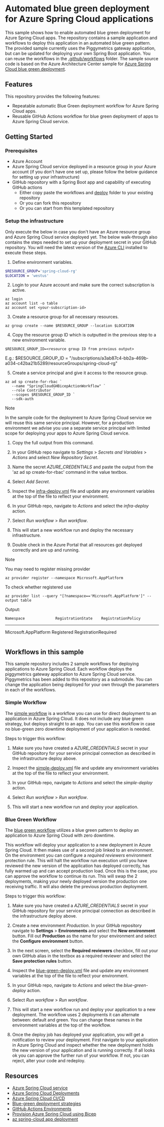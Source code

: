 # Automated blue green deployment for Azure Spring Cloud applications

This sample shows how to enable automated blue green deployment for Azure Spring Cloud apps.
The repository contains a sample application and workflows to deploy this application in an automated blue green pattern. The provided sample currently uses the Piggymetrics gateway application, but can be updated for deploying your own Spring Boot application. You can reuse the workflows in the [.github/workflows](.github/workflows) folder.
The sample source code is based on the Azure Architecture Center sample for [Azure Spring Cloud blue green deployment](https://docs.microsoft.com/azure/architecture/example-scenario/blue-green-spring/blue-green-spring).

## Features

This repository provides the following features:

* Repeatable automatic Blue Green deployment workflow for Azure Spring Cloud apps.
* Reusable GitHub Actions workflow for blue green deployment of apps to Azure Spring Cloud service.

## Getting Started

### Prerequisites

- Azure Account
- Azure Spring Cloud service deployed in a resource group in your Azure account (if you don't have one set up, please follow the below guidance for setting up your infrastructure)
- GitHub repository with a Spring Boot app and capability of executing GitHub actions
    - Either copy paste the workflows and [deploy](deploy) folder to your existing repository
    - Or you can fork this repository
    - Or you can start from this templated repository

### Setup the infrastructure

Only execute the below in case you don't have an Azure resource group and Azure Spring Cloud service deployed yet. The below walk-through also contains the steps needed to set up your deployment secret in your GitHub repository. 
You will need the latest version of the [Azure CLI](https://docs.microsoft.com/en-us/cli/azure/install-azure-cli) installed to execute these steps.

1. Define environment variables.

```bash
$RESOURCE_GROUP='spring-cloud-rg'
$LOCATION = 'westus'
```

2. Login to your Azure account and make sure the correct subscription is active. 

```azurecli
az login
az account list -o table
az account set <your-subscription-id>
```

3. Create a resource group for all necessary resources.

```azurecli
az group create --name $RESOURCE_GROUP --location $LOCATION
```

4. Copy the resource group ID which is outputted in the previous step to a new environment variable.

```azurecli
$RESOURCE_GROUP_ID=<resource group ID from previous output>
```
E.g.: $RESOURCE_GROUP_ID = "/subscriptions/a3ab87c4-bb2a-469b-a034-c42ba21b5289/resourceGroups/spring-cloud-rg"

5. Create a service principal and give it access to the resource group.

```azure cli
az ad sp create-for-rbac `
   --name "SpringCloudGHBicepActionWorkflow" `
   --role Contributor `
   --scopes $RESOURCE_GROUP_ID `
   --sdk-auth
```

> [!NOTE]
> In the sample code for the deployment to Azure Spring Cloud service we will reuse this same service principal. However, for a production environment we advise you use a separate service principal with limited scope for deploying your apps to Azure Spring Cloud service.

1. Copy the full output from this command. 

1. In your GitHub repo navigate to *Settings* > *Secrets and Variables* > *Actions* and select *New Repository Secret*.

1. Name the secret _AZURE_CREDENTIALS_ and paste the output from the 'az ad sp create-for-rbac' command in the value textbox.

1. Select *Add Secret*.

1. Inspect the [infra-deploy.yml](.github/workflows/infra-deploy.yml) file and update any environment variables at the top of the file to reflect your environment. 

1. In your GitHub repo, navigate to *Actions* and select the *infra-deploy* action. 

1. Select *Run workflow* > *Run workflow*. 

1. This will start a new workflow run and deploy the necessary infrastructure. 

1. Double check in the Azure Portal that all resources got deployed correctly and are up and running.

> [!NOTE]
> You may need to register missing provider
> ``` azure cli
> az provider register --namespace Microsoft.AppPlatform
> ```
> To check whether registered use
> ``` azure cli
> az provider list --query "[?namespace=='Microsoft.AppPlatform']" --output table
> ```
> Output:
> ```
> Namespace              RegistrationState    RegistrationPolicy  
---------------------  -------------------  --------------------
Microsoft.AppPlatform  Registered           RegistrationRequired
> ```

## Workflows in this sample

This sample repository includes 2 sample workflows for deploying applications to Azure Spring Cloud.
Each workflow deploys the piggymetrics gateway application to Azure Spring Cloud service. Piggymetrics has been added to this repository as a submodule. You can change the application being deployed for your own through the parameters in each of the workflows. 

### Simple Workflow

The [simple workflow](.github/workflows/simple-deploy.yml) is a workflow you can use for direct deployment to an application in Azure Spring Cloud. It does not include any blue green strategy, but deploys straight to an app. You can use this workflow in case no blue-green zero downtime deployment of your application is needed.

Steps to trigger this workflow: 

1. Make sure you have created a _AZURE_CREDENTIALS_ secret in your GitHub repository for your service principal connection as described in the infrastructure deploy above. 
 
1. Inspect the [simple-deploy.yml](.github/workflows/simple-deploy.yml) file and update any environment variables at the top of the file to reflect your environment. 

1. In your GitHub repo, navigate to *Actions* and select the *simple-deploy* action. 

1. Select *Run workflow* > *Run workflow*. 

1. This will start a new workflow run and deploy your application. 

### Blue Green Workflow

The [blue green workflow](.github/workflows/blue-green-deploy.yml) utilizes a blue green pattern to deploy an application to Azure Spring Cloud with zero downtime. 

This workflow will deploy your application to a new deployment in Azure Spring Cloud. It then makes use of a second job linked to an environment. On the environment you can configure a _required reviewers_ environment protection rule. This will halt the workflow run execution until you have reviewed the new version of the application has deployed correctly, has fully warmed up and can accept production load. Once this is the case, you can approve the workflow to continue its run. This will swap the 2 deployments, making your newly deployed version the production one receiving traffic. It will also delete the previous production deployment. 

Steps to trigger this workflow: 

1. Make sure you have created a _AZURE_CREDENTIALS_ secret in your GitHub repository for your service principal connection as described in the infrastructure deploy above. 

1. Create a new environment _Production_. In your GitHub repository navigate to **Settings** > **Environments** and select the **New environment** button. Fill out **Production** as the name for your environment and select the **Configure environment** button. 

1. In the next screen, select the **Required reviewers** checkbox, fill out your own GitHub alias in the textbox as a required reviewer and select the **Save protection rules** button. 

1. Inspect the [blue-green-deploy.yml](.github/workflows/blue-green-deploy.yml) file and update any environment variables at the top of the file to reflect your environment. 

1. In your GitHub repo, navigate to *Actions* and select the *blue-green-deploy* action. 

1. Select *Run workflow* > *Run workflow*. 

1. This will start a new workflow run and deploy your application to a new deployment. The workflow uses 2 deployments it can alternate between: default and green. You can change these names in the environment variables at the top of the workflow. 

1. Once the deploy job has deployed your application, you will get a notification to review your deployment. First navigate to your application in Azure Spring Cloud and inspect whether the new deployment holds the new version of your application and is running correctly. If all looks ok you can approve the further run of your workflow. If not, you can reject, alter your code and redeploy. 

<!-- 
Commented out for now, because of a limitation in reusable workflows: https://docs.github.com/en/actions/learn-github-actions/reusing-workflows#limitations
### Blue Green Job and Workflow

The [blue green job](.github/workflows/blue-green-deploy-job.yml) file is a reusable workflow. It is being used by the [blue green deploy using job](.github/workflows/blue-green-deploy-using-job.yml) workflow. Suppose you have multiple applications you would like to deploy to the same Azure Spring Cloud service, for these you can reuse the [blue green job](.github/workflows/blue-green-deploy-job.yml) for each of them.

The reusable workflow will deploy your application to a new deployment in Azure Spring Cloud. It then makes use of a second job linked to an environment. On the environment you can configure a _required reviewers_ environment protection rule. This will halt the workflow run execution until you have reviewed the new version of the application has deployed correctly, has fully warmed up and can accept production load. Once this is the case, you can approve the workflow to continue its run. This will swap the 2 deployments, making your newly deployed version the production one receiving traffic. It will also delete the previous production deployment. 

The reusable workflow is used in the [blue green deploy using job](.github/workflows/blue-green-deploy-using-job.yml) workflow. This wokflow will build the code and will next call the reusable workflow. You will notice that parameters from the top of the file have moved to values directly at where the reusable workflow is called. GitHub reusable workflows currently do not support the usage of environment variables when calling a reusable workflow. 

Steps to trigger this workflow: 

1. Make sure you have created a _AZURE_CREDENTIALS_ secret in your GitHub repository for your service principal connection as described in the infrastructure deploy above. 

2. Create a new environment _Production_. In your GitHub repository navigate to **Settings** > **Environments** and select the **New environment** button. Fill out **Production** as the name for your environment and select the **Configure environment** button. 

> [!Note]
> In case you want to use a different name for your environment you can do so, the environment is available as a parameter at the top of the workflow file and can be updated to your preference.

1. In the next screen, select the **Required reviewers** checkbox, fill out your own GitHub alias in the textbox as a required reviewer and select the **Save protection rules** button. 

1. Inspect the [blue-green-deploy-using-job.yml](.github/workflows/blue-green-blue-green-deploy-using-job.yml) file and update any parameters calling the reusable workflow (lines 39 to 44). 

1. In your GitHub repo, navigate to *Actions* and select the *blue-green-deploy-using-job* action. 

1. Select *Run workflow* > *Run workflow*. 

1. This will start a new workflow run and deploy your application to a new deployment. The workflow uses 2 deployments it can alternate between: default and green. You can change these names in the inputs send to the reusable workflow. 

1. Once your application has been deployed, you will get an option to either Reject or approve the rest of the workflow run. First navigate to your application in Azure Spring Cloud and inspect whether the new deployment holds the new version of your application and is running correctly. If all looks ok you can approve the further run of your workflow. If not, you can reject, alter your code and redeploy. 

This workflow can additionally be extended upon to deploy multiple applications at once.  -->

## Resources

- [Azure Spring Cloud service](https://docs.microsoft.com/azure/spring-cloud/overview)
- [Azure Spring Cloud Deployments](https://docs.microsoft.com/azure/spring-cloud/how-to-staging-environment)
- [Azure Spring Cloud CI/CD](https://docs.microsoft.com/azure/spring-cloud/how-to-github-actions?pivots=programming-language-java)
- [Blue-green deployment strategies](https://docs.microsoft.com/azure/spring-cloud/concepts-blue-green-deployment-strategies)
- [GitHub Actions Environments](https://docs.github.com/en/actions/deployment/targeting-different-environments/using-environments-for-deployment)
- [Provision Azure Spring Cloud using Bicep](https://docs.microsoft.com/azure/spring-cloud/quickstart-deploy-infrastructure-vnet-bicep)
- [az spring-cloud app deployment](https://docs.microsoft.com/cli/azure/spring-cloud/app/deployment?view=azure-cli-latest)
